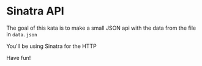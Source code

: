 Sinatra API
===

The goal of this kata is to make a small JSON api with the data from the file in `data.json`

You'll be using Sinatra for the HTTP


Have fun!

